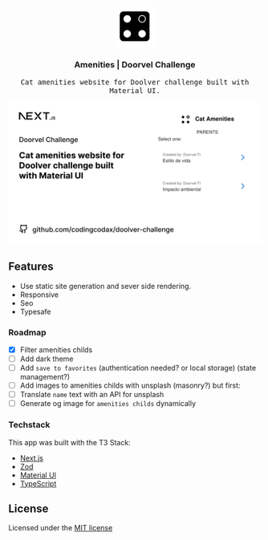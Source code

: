 <p align='center'>
  <a href='https://github.com/codingcodax/slug'>
    <img src='./public/favicons/mstile-70x70.png' width='80' height='80' />
  </a>

  <h3 align='center'>Amenities | Doorvel Challenge</h3>

  <p align='center'>
    <samp>Cat amenities website for Doolver challenge built with Material UI.</samp>
  </p>
</p>

![slug website preview](./public/img/og.png)

## Features

- Use static site generation and sever side rendering.
- Responsive
- Seo
- Typesafe

### Roadmap

- [x] Filter amenities childs
- [ ] Add dark theme
- [ ] Add `save to favorites` (authentication needed? or local storage) (state management?)
- [ ] Add images to amenities childs with unsplash (masonry?) but first:
- [ ] Translate `name` text with an API for unsplash
- [ ] Generate og image for `amenities childs` dynamically

### Techstack

This app was built with the T3 Stack:

- [Next.js](https://nextjs.org)
- [Zod](https://zod.dev/)
- [Material UI](https://mui.com)
- [TypeScript](https://typescriptlang.org)

## License

Licensed under the [MIT license](./LICENSE.md)
